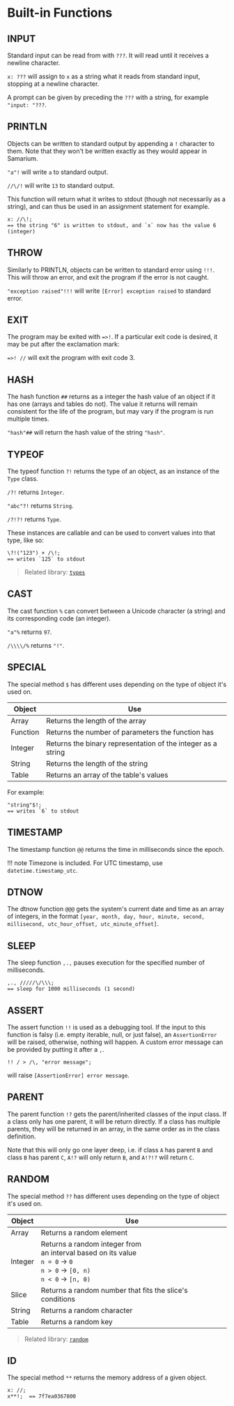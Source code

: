# Built-in Functions

## INPUT

Standard input can be read from with `???`.
It will read until it receives a newline character.

`x: ???` will assign to `x` as a string what it reads from standard input, stopping at a newline character.

A prompt can be given by preceding the `???` with a string, for example `"input: "???`.

## PRINTLN

Objects can be written to standard output by appending a `!` character to them.
Note that they won't be written exactly as they would appear in Samarium.

`"a"!` will write `a` to standard output.

`//\/!` will write `13` to standard output.

This function will return what it writes to stdout (though not necessarily as a string), and can thus be used in an assignment statement for example.

```sm
x: //\!;
== the string "6" is written to stdout, and `x` now has the value 6 (integer)
```

## THROW

Similarly to PRINTLN, objects can be written to standard error using `!!!`.
This will throw an error, and exit the program if the error is not caught.

`"exception raised"!!!` will write `[Error] exception raised` to standard error.

## EXIT

The program may be exited with `=>!`.
If a particular exit code is desired, it may be put after the exclamation mark:

`=>! //` will exit the program with exit code 3.

## HASH

The hash function `##` returns as a integer the hash value of an object if it has one (arrays and tables do not).
The value it returns will remain consistent for the life of the program, but may vary if the program is run multiple times.

`"hash"##` will return the hash value of the string `"hash"`.

## TYPEOF

The typeof function `?!` returns the type of an object, as an instance of the `Type` class.

`/?!` returns `Integer`.

`"abc"?!` returns `String`.

`/?!?!` returns `Type`.

These instances are callable and can be used to convert values into that type, like so:

```sm
\?!("123") + /\!;
== writes `125` to stdout
```

> Related library: [`types`](stdtypes.md)

## CAST

The cast function `%` can convert between a Unicode character (a string) and its corresponding code (an integer).

`"a"%` returns `97`.

`/\\\\/%` returns `"!"`.

## SPECIAL

The special method `$` has different uses depending on the type of object it's used on.

Object   | Use
---      | ---
Array    | Returns the length of the array
Function | Returns the number of parameters the function has
Integer  | Returns the binary representation of the integer as a string
String   | Returns the length of the string
Table    | Returns an array of the table's values

For example:

```sm
"string"$!;
== writes `6` to stdout
```

## TIMESTAMP

The timestamp function `@@` returns the time in milliseconds since the epoch.

!!! note
    Timezone is included. For UTC timestamp, use `datetime.timestamp_utc`.

## DTNOW

The dtnow function `@@@` gets the system's current date and time as an array of integers, in the format `[year, month, day, hour, minute, second, millisecond, utc_hour_offset, utc_minute_offset]`.

## SLEEP

The sleep function `,.,` pauses execution for the specified number of milliseconds.

```sm
,., /////\/\\\;
== sleep for 1000 milliseconds (1 second) 
```

## ASSERT

The assert function `!!` is used as a debugging tool.
If the input to this function is falsy (i.e. empty iterable, null, or just false), an `AssertionError` will be raised, otherwise, nothing will happen.
A custom error message can be provided by putting it after a `,`.

```sm
!! / > /\, "error message";
```

will raise `[AssertionError] error message`.

## PARENT

The parent function `!?` gets the parent/inherited classes of the input class.
If a class only has one parent, it will be return directly.
If a class has multiple parents, they will be returned in an array, in the same order as in the class definition.

Note that this will only go one layer deep, i.e. if class `A` has parent `B` and class `B` has parent `C`, `A!?` will only return `B`, and `A!?!?` will return `C`.

## RANDOM

The special method `??` has different uses depending on the type of object it's used on.

Object  | Use
---     | ---
Array   | Returns a random element
Integer | Returns a random integer from<br>an interval based on its value<br>`n = 0` → `0`<br>`n > 0` → `[0, n)`<br>`n < 0` → `[n, 0)`
Slice   | Returns a random number that fits the slice's conditions
String  | Returns a random character
Table   | Returns a random key

> Related library: [`random`](stdrandom.md)

## ID

The special method `**` returns the memory address of a given object.

```sm
x: //;
x**!;  == 7f7ea0367800
```
